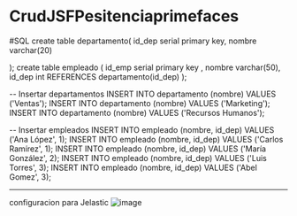 # CrudJSFPesitenciaprimefaces
#SQL
create table departamento(
id_dep serial primary key,
nombre varchar(20) 

);
create table empleado (
id_emp serial primary key ,
nombre varchar(50),
  id_dep int REFERENCES departamento(id_dep)
);

-- Insertar departamentos
INSERT INTO departamento (nombre) VALUES ('Ventas');
INSERT INTO departamento (nombre) VALUES ('Marketing');
INSERT INTO departamento (nombre) VALUES ('Recursos Humanos');

-- Insertar empleados
INSERT INTO empleado (nombre, id_dep) VALUES ('Ana López', 1);
INSERT INTO empleado (nombre, id_dep) VALUES ('Carlos Ramírez', 1);
INSERT INTO empleado (nombre, id_dep) VALUES ('María González', 2);
INSERT INTO empleado (nombre, id_dep) VALUES ('Luis Torres', 3);
INSERT INTO empleado (nombre, id_dep) VALUES ('Abel Gomez', 3);

----------------------------------------------------------
configuracion para Jelastic
![image](https://github.com/abelgomezc/CrudJSFPesitenciaprimefaces/assets/121979015/9f25b007-4a2a-4dee-8032-effac355f43f)
